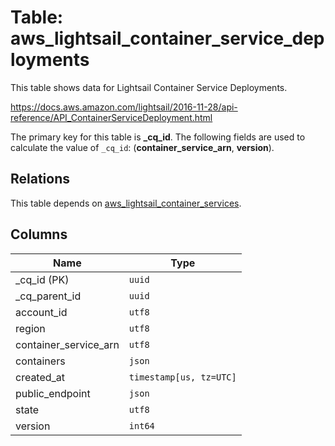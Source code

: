# Table: aws_lightsail_container_service_deployments

This table shows data for Lightsail Container Service Deployments.

https://docs.aws.amazon.com/lightsail/2016-11-28/api-reference/API_ContainerServiceDeployment.html

The primary key for this table is **_cq_id**.
The following fields are used to calculate the value of `_cq_id`: (**container_service_arn**, **version**).
## Relations

This table depends on [aws_lightsail_container_services](aws_lightsail_container_services.md).

## Columns

| Name          | Type          |
| ------------- | ------------- |
|_cq_id (PK)|`uuid`|
|_cq_parent_id|`uuid`|
|account_id|`utf8`|
|region|`utf8`|
|container_service_arn|`utf8`|
|containers|`json`|
|created_at|`timestamp[us, tz=UTC]`|
|public_endpoint|`json`|
|state|`utf8`|
|version|`int64`|